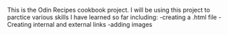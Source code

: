 This is the Odin Recipes cookbook project.
I will be using this project to parctice various skills I have learned so far including:
-creating a .html file
-Creating internal and external links
-adding images